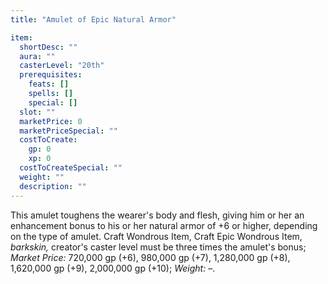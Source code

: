 ```yaml
---
title: "Amulet of Epic Natural Armor"

item:
  shortDesc: ""
  aura: ""
  casterLevel: "20th"
  prerequisites:
    feats: []
    spells: []
    special: []
  slot: ""
  marketPrice: 0
  marketPriceSpecial: ""
  costToCreate:
    gp: 0
    xp: 0
  costToCreateSpecial: ""
  weight: ""
  description: ""
---
```

This amulet toughens the wearer's body and flesh, giving him or her an enhancement bonus to his or her natural armor of +6 or higher, depending on the type of amulet.
Craft Wondrous Item, Craft Epic Wondrous Item, _barkskin,_ creator's caster level must be three times the amulet's bonus; _Market Price:_ 720,000 gp (+6), 980,000 gp (+7), 1,280,000 gp (+8), 1,620,000 gp (+9), 2,000,000 gp (+10); _Weight:_ &ndash;.

